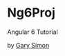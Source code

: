 # Ng6Proj

Angular 6 Tutorial

by [Gary Simon](https://coursetro.com/posts/code/154/Angular-6-Tutorial---Learn-Angular-6-in-this-Crash-Course)